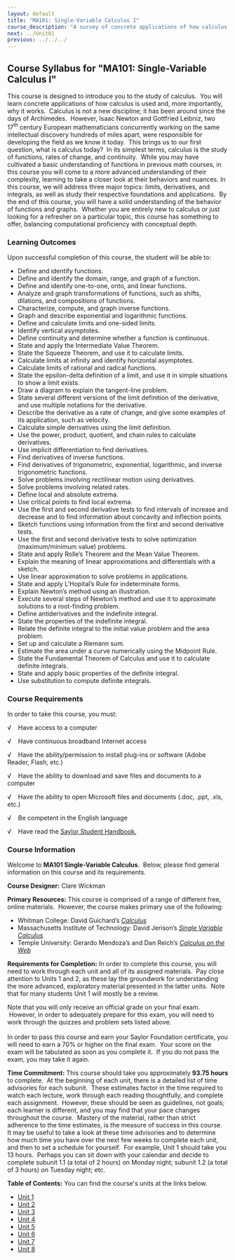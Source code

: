 ```yaml
---
layout: default
title: "MA101: Single-Variable Calculus I"
course_description: "A survey of concrete applications of how calculus is used and, more importantly, why it works, through the introduction of topics including limits, derivatives, and integrals."
next: ../Unit01
previous: ../../../
---
```

Course Syllabus for "MA101: Single-Variable Calculus I"
-------------------------------------------------------

This course is designed to introduce you to the study of calculus.  You
will learn concrete applications of how calculus is used and, more
importantly, why it works.  Calculus is not a new discipline; it has
been around since the days of Archimedes.  However, Isaac Newton and
Gottfried Leibniz, two 17<sup>th</sup> century European mathematicians
concurrently working on the same intellectual discovery hundreds of
miles apart, were responsible for developing the field as we know it
today.  This brings us to our first question, what is calculus today? 
In its simplest terms, calculus is the study of functions, rates of
change, and continuity.  While you may have cultivated a basic
understanding of functions in previous math courses, in this course you
will come to a more advanced understanding of their complexity, learning
to take a closer look at their behaviors and nuances. In this course, we
will address three major topics: limits, derivatives, and integrals, as
well as study their respective foundations and applications.  By the end
of this course, you will have a solid understanding of the behavior of
functions and graphs.  Whether you are entirely new to calculus or just
looking for a refresher on a particular topic, this course has something
to offer, balancing computational proficiency with conceptual depth.

### Learning Outcomes

Upon successful completion of this course, the student will be able
to:  

-   Define and identify functions.
-   Define and identify the domain, range, and graph of a function.
-   Define and identify one-to-one, onto, and linear functions.
-   Analyze and graph transformations of functions, such as shifts,
    dilations, and compositions of functions.
-   Characterize, compute, and graph inverse functions.
-   Graph and describe exponential and logarithmic functions.
-   Define and calculate limits and one-sided limits.
-   Identify vertical asymptotes.
-   Define continuity and determine whether a function is continuous.
-   State and apply the Intermediate Value Theorem.
-   State the Squeeze Theorem, and use it to calculate limits.
-   Calculate limits at infinity and identify horizontal asymptotes.
-   Calculate limits of rational and radical functions.
-   State the epsilon-delta definition of a limit, and use it in simple
    situations to show a limit exists.
-   Draw a diagram to explain the tangent-line problem.
-   State several different versions of the limit definition of the
    derivative, and use multiple notations for the derivative.
-   Describe the derivative as a rate of change, and give some examples
    of its application, such as velocity.
-   Calculate simple derivatives using the limit definition.
-   Use the power, product, quotient, and chain rules to calculate
    derivatives.
-   Use implicit differentiation to find derivatives.
-   Find derivatives of inverse functions.
-   Find derivatives of trigonometric, exponential, logarithmic, and
    inverse trigonometric functions.
-   Solve problems involving rectilinear motion using derivatives.
-   Solve problems involving related rates.
-   Define local and absolute extrema.
-   Use critical points to find local extrema.
-   Use the first and second derivative tests to find intervals of
    increase and decrease and to find information about concavity and
    inflection points.
-   Sketch functions using information from the first and second
    derivative tests.
-   Use the first and second derivative tests to solve optimization
    (maximum/minimum value) problems.
-   State and apply Rolle’s Theorem and the Mean Value Theorem.
-   Explain the meaning of linear approximations and differentials with
    a sketch.
-   Use linear approximation to solve problems in applications.
-   State and apply L’Hopital’s Rule for indeterminate forms.
-   Explain Newton’s method using an illustration.
-   Execute several steps of Newton’s method and use it to approximate
    solutions to a root-finding problem.
-   Define antiderivatives and the indefinite integral.
-   State the properties of the indefinite integral.
-   Relate the definite integral to the initial value problem and the
    area problem.
-   Set up and calculate a Riemann sum.
-   Estimate the area under a curve numerically using the Midpoint Rule.
-   State the Fundamental Theorem of Calculus and use it to calculate
    definite integrals.
-   State and apply basic properties of the definite integral.
-   Use substitution to compute definite integrals.

### Course Requirements

In order to take this course, you must:  
  
 √    Have access to a computer  
  
 √    Have continuous broadband Internet access  
  
 √    Have the ability/permission to install plug-ins or software (Adobe
Reader, Flash, etc.)  
  
 √    Have the ability to download and save files and documents to a
computer  
  
 √    Have the ability to open Microsoft files and documents (.doc,
.ppt, .xls, etc.)  
  
 √    Be competent in the English language  
  
 √    Have read the [Saylor Student
Handbook.](http://www.saylor.org/site/wp-content/uploads/2012/05/Saylor-StudentHandbook.pdf)

### Course Information

Welcome to **MA101 Single-Variable Calculus**.  Below, please find
general information on this course and its requirements.   
  
 **Course Designer:** Clare Wickman  
  
 **Primary Resources:** This course is comprised of a range of different
free, online materials.  However, the course makes primary use of the
following:  

-   Whitman College: David Guichard’s
    *[Calculus](http://www.whitman.edu/mathematics/calculus/)*
-   Massachusetts Institute of Technology: David Jerison’s *[Single
    Variable
    Calculus](http://ocw.mit.edu/courses/mathematics/18-01-single-variable-calculus-fall-2006/)*
-   Temple University: Gerardo Mendoza’s and Dan Reich’s *[Calculus on
    the Web](http://www.math.temple.edu/~cow/)*

**Requirements for Completion:** In order to complete this course, you
will need to work through each unit and all of its assigned materials. 
Pay close attention to Units 1 and 2, as these lay the groundwork for
understanding the more advanced, exploratory material presented in the
latter units.  Note that for many students Unit 1 will mostly be a
review.  
  
 Note that you will only receive an official grade on your final exam.
 However, in order to adequately prepare for this exam, you will need to
work through the quizzes and problem sets listed above.  
    
 In order to pass this course and earn your Saylor Foundation
certificate, you will need to earn a 70% or higher on the final exam. 
Your score on the exam will be tabulated as soon as you complete it.  If
you do not pass the exam, you may take it again.  
  
 **Time Commitment:** This course should take you approximately **93.75
hours** to complete.  At the beginning of each unit, there is a detailed
list of time advisories for each subunit.  These estimates factor in the
time required to watch each lecture, work through each reading
thoughtfully, and complete each assignment.  However, these should be
seen as guidelines, not goals; each learner is different, and you may
find that your pace changes throughout the course.  Mastery of the
material, rather than strict adherence to the time estimates, is the
measure of success in this course.  It may be useful to take a look at
these time advisories and to determine how much time you have over the
next few weeks to complete each unit, and then to set a schedule for
yourself.  For example, Unit 1 should take you 13 hours.  Perhaps you
can sit down with your calendar and decide to complete subunit 1.1 (a
total of 2 hours) on Monday night; subunit 1.2 (a total of 3 hours) on
Tuesday night; etc.  
  
**Table of Contents:** You can find the course's units at the links below.

- [Unit 1](https://legacy.saylor.org/ma101/Unit01/)
- [Unit 2](https://legacy.saylor.org/ma101/Unit02/)
- [Unit 3](https://legacy.saylor.org/ma101/Unit03/)
- [Unit 4](https://legacy.saylor.org/ma101/Unit04/)
- [Unit 5](https://legacy.saylor.org/ma101/Unit05/)
- [Unit 6](https://legacy.saylor.org/ma101/Unit06/)
- [Unit 7](https://legacy.saylor.org/ma101/Unit07/)
- [Unit 8](https://legacy.saylor.org/ma101/Unit08/)
